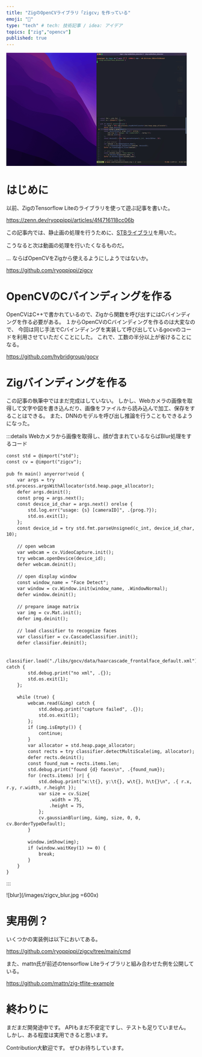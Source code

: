 ```yaml
---
title: "ZigのOpenCVライブラリ「zigcv」を作っている"
emoji: "📸"
type: "tech" # tech: 技術記事 / idea: アイデア
topics: ["zig","opencv"]
published: true
---
```


![zigcv](/images/zigcv.gif)

# はじめに
以前、ZigのTensorflow Liteのライブラリを使って遊ぶ記事を書いた。

https://zenn.dev/ryoppippi/articles/4f4716118cc06b

この記事内では、静止画の処理を行うために、[STBライブラリ](https://github.com/nothings/stb)を用いた。

こうなると次は動画の処理を行いたくなるものだ。

... ならばOpenCVをZigから使えるようにしようではないか。

https://github.com/ryoppippi/zigcv

# OpenCVのCバインディングを作る
OpenCVはC++で書かれているので、Zigから関数を呼び出すにはCバインディングを作る必要がある。
１からOpenCVのCバインディングを作るのは大変なので、
今回は同じ手法でCバインディングを実装して呼び出しているgocvのコードを利用させていただくことにした。
これで、工数の半分以上が省けることになる。

https://github.com/hybridgroup/gocv

# Zigバインディングを作る
この記事の執筆中ではまだ完成はしていない。
しかし、Webカメラの画像を取得して文字や図を書き込んだり、画像をファイルから読み込んで加工、保存をすることはできる。
また、DNNのモデルを呼び出し推論を行うこともできるようになった。

:::details Webカメラから画像を取得し、顔が含まれているならばBlur処理をするコード

```zig
const std = @import("std");
const cv = @import("zigcv");

pub fn main() anyerror!void {
    var args = try std.process.argsWithAllocator(std.heap.page_allocator);
    defer args.deinit();
    const prog = args.next();
    const device_id_char = args.next() orelse {
        std.log.err("usage: {s} [cameraID]", .{prog.?});
        std.os.exit(1);
    };
    const device_id = try std.fmt.parseUnsigned(c_int, device_id_char, 10);

    // open webcam
    var webcam = cv.VideoCapture.init();
    try webcam.openDevice(device_id);
    defer webcam.deinit();

    // open display window
    const window_name = "Face Detect";
    var window = cv.Window.init(window_name, .WindowNormal);
    defer window.deinit();

    // prepare image matrix
    var img = cv.Mat.init();
    defer img.deinit();

    // load classifier to recognize faces
    var classifier = cv.CascadeClassifier.init();
    defer classifier.deinit();

    classifier.load("./libs/gocv/data/haarcascade_frontalface_default.xml") catch {
        std.debug.print("no xml", .{});
        std.os.exit(1);
    };

    while (true) {
        webcam.read(&img) catch {
            std.debug.print("capture failed", .{});
            std.os.exit(1);
        };
        if (img.isEmpty()) {
            continue;
        }
        var allocator = std.heap.page_allocator;
        const rects = try classifier.detectMultiScale(img, allocator);
        defer rects.deinit();
        const found_num = rects.items.len;
        std.debug.print("found {d} faces\n", .{found_num});
        for (rects.items) |r| {
            std.debug.print("x:\t{}, y:\t{}, w\t{}, h\t{}\n", .{ r.x, r.y, r.width, r.height });
            var size = cv.Size{
                .width = 75,
                .height = 75,
            };
            cv.gaussianBlur(img, &img, size, 0, 0, cv.BorderTypeDefault);
        }

        window.imShow(img);
        if (window.waitKey(1) >= 0) {
            break;
        }
    }
}
```
:::

![blur](/images/zigcv_blur.jpg  =600x)

# 実用例？
いくつかの実装例は以下においてある。

https://github.com/ryoppippi/zigcv/tree/main/cmd

また、mattn氏が前述のtensorflow Liteライブラリと組み合わせた例を公開している。

https://github.com/mattn/zig-tflite-example


# 終わりに
まだまだ開発途中です。
APIもまだ不安定ですし、テストも足りていません。
しかし、ある程度は実用できると思います。

Contribution大歓迎です。
ぜひお待ちしています。
